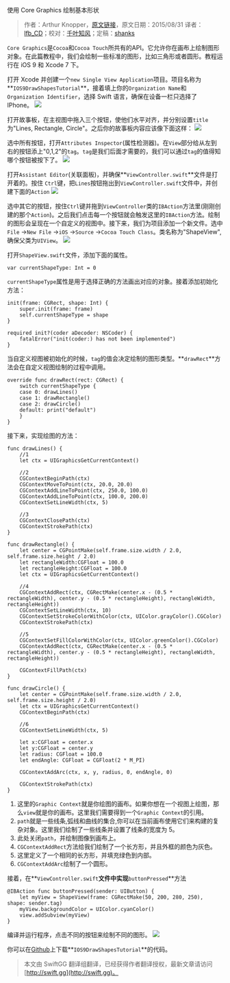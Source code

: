 使用 Core Graphics 绘制基本形状

> 作者：Arthur Knopper，[原文链接](http://www.ioscreator.com/tutorials/drawing-shapes-core-graphics-tutorial)，原文日期：2015/08/31
> 译者：[lfb_CD](http://weibo.com/lfbWb)；校对：[千叶知风](http://weibo.com/xiaoxxiao)；定稿：[shanks](http://codebuild.me/)
  










`Core Graphics`是`Cocoa`和`Cocoa Touch`所共有的API。它允许你在画布上绘制图形对象。在此篇教程中，我们会绘制一些标准的图形，比如三角形或者圆形。教程运行在 iOS 9 和 Xcode 7 下。



打开 Xcode 并创建一个`new Single View Application`项目。项目名称为**`IOS9DrawShapesTutorial`**，接着填上你的`Organization Name`和`Organization Identifier`，选择 Swift 语言，确保在设备一栏只选择了 IPhone。
![](http://swift.gg/img/articles/drawing-shapes-core-graphics-tutorial/format=750w1444269942.141822)

打开故事板，在主视图中拖入三个按钮，使他们水平对齐，并分别设置`title`为"Lines, Rectangle, Circle"。之后你的故事板内容应该像下面这样：
![](http://swift.gg/img/articles/drawing-shapes-core-graphics-tutorial/DrawShapes-Storyboard.pngformat=750w1444269942.392771)

选中所有按钮，打开`Attributes Inspector`(属性检测器)。在`View`部分给从左到右的按钮添上"0,1,2"的`tag`。`tag`是我们后面才需要的，我们可以通过`tag`的值得知哪个按钮被按下了。
![](http://swift.gg/img/articles/drawing-shapes-core-graphics-tutorial/format=300w1444269942.461758)

打开`Assistant Editor`(关联面板)，并确保**`ViewController.swift`**文件是打开着的。按住 `Ctrl`键，把`Lines`按钮拖出到`ViewController.swift`文件中，并创建下面的`Action`
![](http://swift.gg/img/articles/drawing-shapes-core-graphics-tutorial/format=300w1444269942.535743)

选中其它的按钮，按住`Ctrl`键并拖到`ViewController`类的`IBAction`方法里(刚刚创建的那个`Action`)。之后我们点击每一个按钮就会触发这里的`IBAction`方法。绘制的图形会呈现在一个自定义的视图中。接下来，我们为项目添加一个新文件。选中`File` ->`New File` ->`iOS` ->`Source` ->`Cocoa Touch Class`。类名称为"ShapeView",确保父类为`UIView`。
![](http://swift.gg/img/articles/drawing-shapes-core-graphics-tutorial/format=750w1444269942.609728)

打开`ShapeView.swift`文件，添加下面的属性。

    
    var currentShapeType: Int = 0
`currentShapeType`属性是用于选择正确的方法画出对应的对象。接着添加初始化方法：

    
    init(frame: CGRect, shape: Int) {
        super.init(frame: frame)
        self.currentShapeType = shape
    }
        
    required init?(coder aDecoder: NSCoder) {
        fatalError("init(coder:) has not been implemented")
    }
当自定义视图被初始化的时候，`tag`的值会决定绘制的图形类型。**`drawRect`**方法会在自定义视图绘制的过程中调用。

    
    override func drawRect(rect: CGRect) {
        switch currentShapeType {
        case 0: drawLines()
        case 1: drawRectangle()
        case 2: drawCircle()
        default: print("default")
        }        
    }

接下来，实现绘图的方法：

    
    func drawLines() {
        //1
        let ctx = UIGraphicsGetCurrentContext()
            
        //2
        CGContextBeginPath(ctx)
        CGContextMoveToPoint(ctx, 20.0, 20.0)
        CGContextAddLineToPoint(ctx, 250.0, 100.0)
        CGContextAddLineToPoint(ctx, 100.0, 200.0)
        CGContextSetLineWidth(ctx, 5)
            
        //3
        CGContextClosePath(ctx)
        CGContextStrokePath(ctx)
    }
        
    func drawRectangle() {
        let center = CGPointMake(self.frame.size.width / 2.0, self.frame.size.height / 2.0)
        let rectangleWidth:CGFloat = 100.0
        let rectangleHeight:CGFloat = 100.0
        let ctx = UIGraphicsGetCurrentContext()
            
        //4
        CGContextAddRect(ctx, CGRectMake(center.x - (0.5 * rectangleWidth), center.y - (0.5 * rectangleHeight), rectangleWidth, rectangleHeight))
        CGContextSetLineWidth(ctx, 10)
        CGContextSetStrokeColorWithColor(ctx, UIColor.grayColor().CGColor)
        CGContextStrokePath(ctx)
                
        //5
        CGContextSetFillColorWithColor(ctx, UIColor.greenColor().CGColor)
        CGContextAddRect(ctx, CGRectMake(center.x - (0.5 * rectangleWidth), center.y - (0.5 * rectangleHeight), rectangleWidth, rectangleHeight))
            
        CGContextFillPath(ctx)
    }
        
    func drawCircle() {
        let center = CGPointMake(self.frame.size.width / 2.0, self.frame.size.height / 2.0)
        let ctx = UIGraphicsGetCurrentContext()
        CGContextBeginPath(ctx)
            
        //6 
        CGContextSetLineWidth(ctx, 5)
            
        let x:CGFloat = center.x
        let y:CGFloat = center.y
        let radius: CGFloat = 100.0
        let endAngle: CGFloat = CGFloat(2 * M_PI)
            
        CGContextAddArc(ctx, x, y, radius, 0, endAngle, 0)
            
        CGContextStrokePath(ctx)
    }

 1. 这里的`Graphic Context`就是你绘图的画布。如果你想在一个视图上绘图，那么`view`就是你的画布。这里我们需要得到一个`Graphic Context`的引用。
 2. `path`就是一些线条,弧线和曲线的集合,你可以在当前画布使用它们来构建的复杂对象。这里我们绘制了一些线条并设置了线条的宽度为 5。
 3. 此处关闭`path`，并绘制图像到画布上。
 4. `CGContextAddRect`方法给我们绘制了一个长方形，并且外框的颜色为灰色。
 5. 这里定义了一个相同的长方形，并填充绿色到内部。
 6. `CGContextAddArc`绘制了一个圆形。

接着，在**`ViewController.swift`**文件中实现**`buttonPressed`**方法

    
    @IBAction func buttonPressed(sender: UIButton) {
        let myView = ShapeView(frame: CGRectMake(50, 200, 280, 250), shape: sender.tag)
        myView.backgroundColor = UIColor.cyanColor()
        view.addSubview(myView)
    }
编译并运行程序，点击不同的按钮来绘制不同的图形。
![](http://swift.gg/img/articles/drawing-shapes-core-graphics-tutorial/format=750w1444269942.683713)

你可以在[Github](https://github.com/ioscreator/ioscreator)上下载**`IOS9DrawShapesTutorial`**的代码。
> 本文由 SwiftGG 翻译组翻译，已经获得作者翻译授权，最新文章请访问 [http://swift.gg](http://swift.gg)。